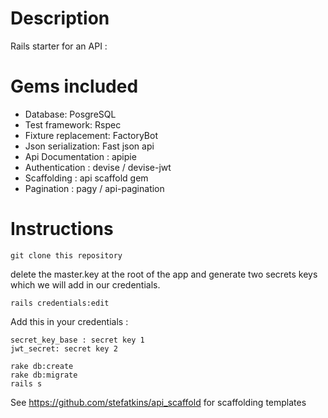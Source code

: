 # Description

Rails starter for an API :

# Gems included
- Database: PosgreSQL
- Test framework: Rspec
- Fixture replacement: FactoryBot
- Json serialization: Fast json api
- Api Documentation : apipie
- Authentication : devise / devise-jwt
- Scaffolding : api scaffold gem
- Pagination : pagy / api-pagination

# Instructions

```
git clone this repository
```

delete the master.key at the root of the app and generate two secrets keys which we will add in our credentials.

```
rails credentials:edit
```
Add this in your credentials :
```
secret_key_base : secret key 1 
jwt_secret: secret key 2
```


```
rake db:create
rake db:migrate
rails s
```



See https://github.com/stefatkins/api_scaffold for scaffolding templates
